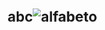 # abc![alfabeto](https://github.com/DanteDeFlorencia77/abc/assets/4090490/87ad1c24-f9e3-459d-a8dc-2afded6a49a7)
